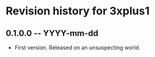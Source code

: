 # Revision history for 3xplus1

## 0.1.0.0 -- YYYY-mm-dd

* First version. Released on an unsuspecting world.
